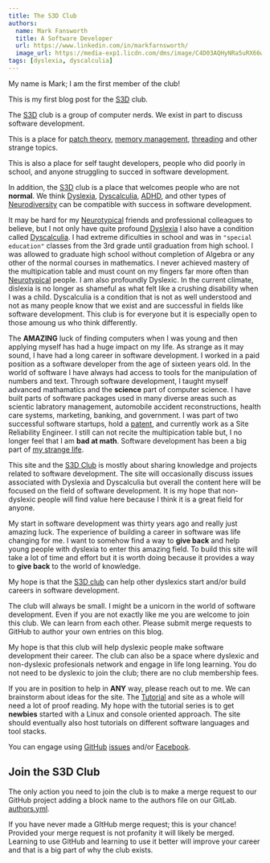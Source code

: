 ```yaml
---
title: The S3D Club
authors:
  name: Mark Fansworth
  title: A Software Developer
  url: https://www.linkedin.com/in/markfarnsworth/
  image_url: https://media-exp1.licdn.com/dms/image/C4D03AQHyNRa5uRX66w/profile-displayphoto-shrink_800_800/0/1610824372979?e=1668643200&v=beta&t=SAlTxYvkFXlzAtS6_vpEo044gkUMJgCNarUoolBqvEc
tags: [dyslexia, dyscalculia]
---
```


My name is Mark; I am the first member of the club!

This is my first blog post for the [S3D](./) club.

The [S3D](./) club is a group of computer nerds. We exist in part to discuss software
development.

This is a place for [patch
theory](https://zims-en.kiwix.campusafrica.gos.orange.com/wikibooks_en_all_maxi/A/Understanding_Darcs/Patch_theory),
[memory management](https://en.wikipedia.org/wiki/Tracing_garbage_collection),
[threading](https://web.mit.edu/6.031/www/fa17/classes/20-thread-safety/) and
other strange topics.

This is also a place for self taught developers, people who did poorly in
school, and anyone struggling to succed in software development.

In addition, the [S3D](/) club is a place that welcomes people who are not
**normal**. We think [Dyslexia](https://en.wikipedia.org/wiki/Dyslexia),
[Dyscalculia](https://en.wikipedia.org/wiki/Dyscalculia),
[ADHD](https://en.wikipedia.org/wiki/Attention_deficit_hyperactivity_disorder),
and other types of
[Neurodiversity](https://en.wikipedia.org/wiki/Autism_rights_movement) can be
compatible with success in software development.

It may be hard for my
[Neurotypical](https://en.wikipedia.org/wiki/Neurotypical) friends and
professional colleagues to believe, but I not only have quite profound
[Dyslexia](https://en.wikipedia.org/wiki/Dyslexia) I also have a condition
called [Dyscalculia](https://en.wikipedia.org/wiki/Dyscalculia). I had extreme
dificulties in school and was in `"special education"` classes from the 3rd
grade until graduation from high school. I was allowed to graduate high school
without completion of Algebra or any other of the normal courses in
mathematics. I never achieved mastery of the multipication table and must count
on my fingers far more often than
[Neurotypical](https://en.wikipedia.org/wiki/Neurotypical) people. I am also
profoundly Dyslexic. In the current climate, dislexia is no longer as shameful
as what felt like a crushing disability when I was a child. Dyscalculia is a
condition that is not as well understood and not as many people know that we
exist and are successful in fields like software development. This club is for
everyone but it is especially open to those amoung us who think differently.

The **AMAZING** luck of finding computers when I was young and then applying
myself has had a huge impact on my life. As strange as it may sound, I have had
a long career in software development.  I worked in a paid position as a
software developer from the age of sixteen years old. In the world of software
I have always had access to tools for the manipulation of numbers and text.
Through software development, I taught myself advanced mathamatics and the
**science** part of computer science. I have built parts of software packages
used in many diverse areas such as scientic labratory management, automobile
accident reconstructions, health care systems, marketing, banking, and
government. I was part of two successful software startups, hold a
[patent](https://patents.google.com/patent/US8869029), and currently work as a
Site Reliability Engineer. I still can not recite the multipication table but,
I no longer feel that I am **bad at math**. Software development has been a big part of [my strange life][book].

This site and the [S3D Club](/) is mostly about sharing knowledge and projects
related to software development. The site will occasionally discuss issues
associated with Dyslexia and Dyscalculia but overall the content here will be
focused on the field of software development. It is my hope that non-dyslexic
people will find value here because I think it is a great field for anyone.

My start in software development was thirty years ago and really just amazing
luck. The experience of building a career in software was life changing for me.
I want to somehow find a way to **give back** and help young people with
dyslexia to enter this amazing field.  To build this site will take a lot of
time and effort but it is worth doing because it provides a way to **give
back** to the world of knowledge.

My hope is that the [S3D club](/) can help other dyslexics start and/or build
careers in software development.

The club will always be small. I might be a unicorn in the world of software
development.  Even if you are not exactly like me you are welcome to join this
club. We can learn from each other. Please submit merge requests to GitHub to
author your own entries on this blog.

My hope is that this club will help dyslexic people make software development
their career. The club can also be a space where dyslexic and non-dyslexic
profesionals network and engage in life long learning.  You do not need to be
dyslexic to join the club; there are no club membership fees.

If you are in position to help in **ANY** way, please reach out to me. We can
brainstorm about ideas for the site. The [Tutorial](/docs/category/tutorial)
and site as a whole will need a lot of proof reading. My hope with the tutorial
series is to get **newbies** started with a Linux and console oriented
approach. The site should eventually also host tutorials on different software
languages and tool stacks.

You can engage using [GitHub](https://github.com/s3d-club/s3d-website)
[issues](https://github.com/s3d-club/s3d-website/issues) and/or
[Facebook](https://www.facebook.com/mark.farnsworth.v2/).

## Join the S3D Club
The only action you need to join the club is to make a merge request to our
GitHub project adding a block name to the authors file on our GitLab.
[authors.yml](https://github.com/s3d-club/s3d-website/blob/main/blob/authors.yml).

If you have never made a GItHub merge request; this is your chance! Provided
your merge request is not profanity it will likely be merged. Learning to use
GitHub and learning to use it better will improve your career and that is a big
part of why the club exists.

[book]: https://go.s3d.club/farnsw/book 

